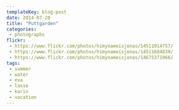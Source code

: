 ```yaml
---
templateKey: blog-post
date: 2014-07-20
title: "Puttgarden"
categories:
 - photographs
flickr:
 - https://www.flickr.com/photos/himynameisjonas/14511914757/
 - https://www.flickr.com/photos/himynameisjonas/14511684839/
 - https://www.flickr.com/photos/himynameisjonas/14675371966/
tags:
 - summer
 - water
 - eva
 - lasse
 - karin
 - vacation
---
```

